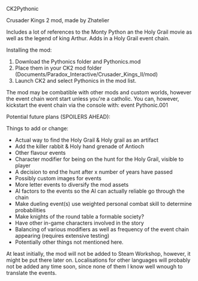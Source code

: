 CK2Pythonic

Crusader Kings 2 mod, made by Zhatelier

Includes a lot of references to the Monty Python an the Holy Grail movie as well as the legend of king Arthur.
Adds in a Holy Grail event chain.

Installing the mod:
1) Download the Pythonics folder and Pythonics.mod
2) Place them in your CK2 mod folder (Documents/Paradox_Interactive/Crusader_Kings_II/mod)
3) Launch CK2 and select Pythonics in the mod list.

The mod may be combatible with other mods and custom worlds, however the event chain wont start unless you're a catholic.
You can, however, kickstart the event chain via the console with: event Pythonic.001


Potential future plans (SPOILERS AHEAD):

Things to add or change:
- Actual way to find the Holy Grail & Holy grail as an artifact
- Add the killer rabbit & Holy hand grenade of Antioch
- Other flavour events
- Character modifier for being on the hunt for the Holy Grail, visible to player
- A decision to end the hunt after x number of years have passed
- Possibly custom images for events
- More letter events to diversify the mod assets
- AI factors to the events so the AI can actually reliable go through the chain
- Make dueling event(s) use weighted personal combat skill to determine probabilities
- Make knights of the round table a formable society?
- Have other in-game characters involved in the story
- Balancing of various modifiers as well as frequency of the event chain appearing (requires extensive testing)
- Potentially other things not mentioned here.

At least initially, the mod will not be added to Steam Workshop, however, it might be put there later on.
Localisations for other languages will probably not be added any time soon, since none of them I know well wnough to translate the events.

